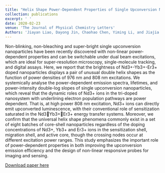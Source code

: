 ```yaml
---
title: "Helix Shape Power-Dependent Properties of Single Upconversion Nanoparticles"
collection: publications
excerpt: ' '
date: 2020-02-23
venue: 'The Journal of Physical Chemistry Letters'
Authors: 'Jiayan Liao, Dayong Jin, Chaohao Chen, Yiming Li, and Jiajia Zhou (2020). &quot;Helix Shape Power-Dependent Properties of Single Upconversion Nanoparticles &quot; <i>The Journal of Physical Chemistry Letters</i>. 11(8).'
---
```

Non-blinking,  non-bleaching  and  super-bright  single  upconversion  nanoparticles  have  been  recently discovered  with  non-linear  power-dependent  properties  and  can  be  switchable  under  dual  beam excitations,  which  are  ideal  for  super-resolution  microscopy,  single-molecule  tracking,  and  digital assays.  Here,  we  report  that  the  brightness  of  Nd3+-Yb3+-Er3+ doped  nanoparticles  displays  a  pair  of unusual double helix shapes as the function of power densities of 976 nm and 808 nm excitations. We systemically analyse the power-dependent emission spectra, lifetimes, and power-intensity double-log slopes of single upconversion nanoparticles, which reveal that the dynamic roles of Nd3+ ions in the tri-doped nanosystem with underlining electron population pathways are power dependent. That is, at high power 808 nm excitation, Nd3+ ions can directly emit upconverted luminescence, with their conventional role of sensitization saturated in the Nd3Yb3+Er3+ energy transfer systems. Moreover, we confirm that  the  universal  helix  shape  phenomena  commonly  exist  in  a  set  of  eight  batches  of  core-shell nanoparticles regardless of the doping concentrations of Nd3+, Yb3+ and Er3+ ions in the sensitization shell,  migration  shell,  and  active  core,  though  the  crossing  nodes  occur  at  different  excitation  power ranges. This study emphasizes the important role of power-dependent properties in both improving the upconversion  emission  efficiency  and  the  design  of  non-linear  responsive  probes  for  imaging  and sensing.  

[Download paper here](http://li-lab-sustech.github.io/files/paper9.pdf)
